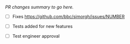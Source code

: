 _PR changes summary to go here._

* [ ] Fixes https://github.com/bbc/simorgh/issues/NUMBER
* [ ] Tests added for new features

* [ ] Test engineer approval

